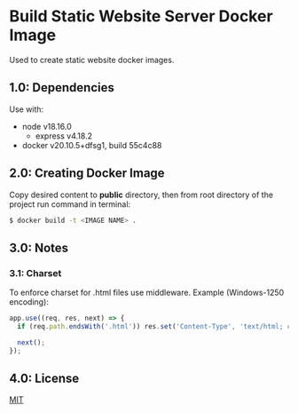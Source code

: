 # Build Static Website Server Docker Image

Used to create static website docker images.

## 1.0: Dependencies

Use with:

* node v18.16.0
    * express v4.18.2
* docker v20.10.5+dfsg1, build 55c4c88

## 2.0: Creating Docker Image

Copy desired content to **public** directory, then from root directory of the project run command in terminal:

```bash
$ docker build -t <IMAGE NAME> .
```

## 3.0: Notes

### 3.1: Charset

To enforce charset for .html files use middleware. Example (Windows-1250 encoding):

```javascript
app.use((req, res, next) => {
  if (req.path.endsWith('.html')) res.set('Content-Type', 'text/html; charset=windows-1250');

  next();
});
```

## 4.0: License

[MIT](https://github.com/mmarkovic85/js-build-static-website-server-docker-image/blob/main/LICENSE)
